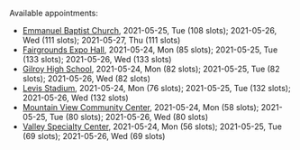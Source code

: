 Available appointments:

* [Emmanuel Baptist Church](https://schedulecare.sccgov.org/mychartprd/SignupAndSchedule/EmbeddedSchedule?id=132871&vt=1277&dept=101064006), 2021-05-25, Tue (108 slots); 2021-05-26, Wed (111 slots); 2021-05-27, Thu (111 slots)
* [Fairgrounds Expo Hall](https://schedulecare.sccgov.org/mychartprd/SignupAndSchedule/EmbeddedSchedule?id=132726&vt=1277&dept=101064002), 2021-05-24, Mon (85 slots); 2021-05-25, Tue (133 slots); 2021-05-26, Wed (133 slots)
* [Gilroy High School](https://schedulecare.sccgov.org/mychartprd/SignupAndSchedule/EmbeddedSchedule?id=132980&vt=1277&dept=101064008), 2021-05-24, Mon (82 slots); 2021-05-25, Tue (82 slots); 2021-05-26, Wed (82 slots)
* [Levis Stadium](https://schedulecare.sccgov.org/mychartprd/SignupAndSchedule/EmbeddedSchedule?id=132723&vt=1277&dept=101064004), 2021-05-24, Mon (76 slots); 2021-05-25, Tue (132 slots); 2021-05-26, Wed (132 slots)
* [Mountain View Community Center](https://schedulecare.sccgov.org/mychartprd/SignupAndSchedule/EmbeddedSchedule?id=132472&vt=1277&dept=101064001), 2021-05-24, Mon (58 slots); 2021-05-25, Tue (80 slots); 2021-05-26, Wed (80 slots)
* [Valley Specialty Center](https://schedulecare.sccgov.org/mychartprd/SignupAndSchedule/EmbeddedSchedule?id=132277&vt=1277&dept=101001072), 2021-05-24, Mon (56 slots); 2021-05-25, Tue (69 slots); 2021-05-26, Wed (69 slots)

